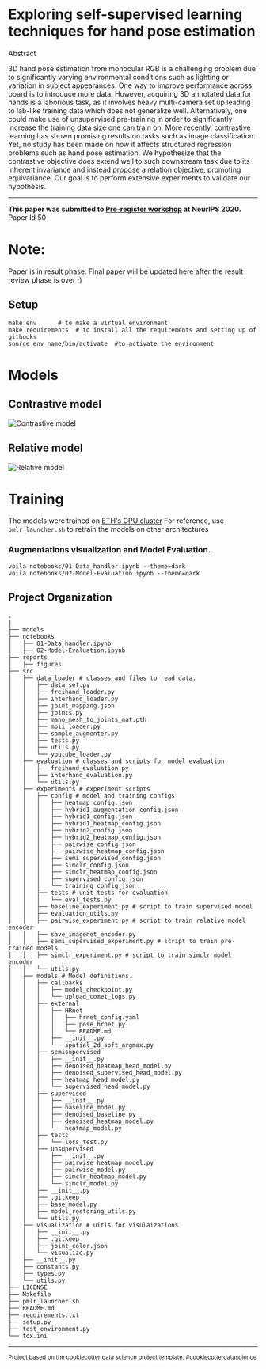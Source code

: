 Exploring self-supervised learning techniques for hand pose estimation
==============================
Abstract

3D hand pose estimation from monocular RGB is a challenging problem due to significantly varying environmental conditions such as lighting or variation in subject appearances. One way to improve performance across board is to introduce more data. However, acquiring 3D annotated data for hands is a laborious task, as it involves heavy multi-camera set up leading to lab-like training data which does not generalize well. Alternatively, one could make use of unsupervised pre-training in order to significantly increase the training data size one can train on. More recently, contrastive learning has shown promising results on tasks such as image classification. Yet, no study has been made on how it affects structured regression problems such as hand pose estimation. We hypothesize that the contrastive objective does extend well to such downstream task due to its inherent invariance and instead propose a relation objective, promoting equivariance. Our goal is to perform extensive experiments to validate our hypothesis.

-------

**This paper was submitted to [Pre-register workshop](https://preregister.science/) at NeurIPS 2020.** Paper Id 50

# Note:
Paper is in result phase: Final paper will be updated here after the result review phase is over ;) 

Setup
------------
```
make env      # to make a virtual environment 
make requirements  # to install all the requirements and setting up of githooks
source env_name/bin/activate  #to activate the environment
```
# Models
## Contrastive model
![Contrastive model](pmlr_contrastive.png)

## Relative model
![Relative model](pmlr_relative.png)
# Training
The models were trained on [ETH's GPU cluster](https://scicomp.ethz.ch/wiki/Leonhard) 
For reference, use ``pmlr_launcher.sh`` to retrain the models on other architectures

### Augmentations visualization and Model Evaluation.
```
voila notebooks/01-Data_handler.ipynb --theme=dark
voila notebooks/02-Model-Evaluation.ipynb --theme=dark
```

Project Organization
------------
```
.
|
├── models
├── notebooks
│   ├── 01-Data_handler.ipynb
│   ├── 02-Model-Evaluation.ipynb
├── reports
│   ├── figures
├── src
│   ├── data_loader # classes and files to read data.
│   │   ├── data_set.py
│   │   ├── freihand_loader.py
│   │   ├── interhand_loader.py
│   │   ├── joint_mapping.json
│   │   ├── joints.py
│   │   ├── mano_mesh_to_joints_mat.pth
│   │   ├── mpii_loader.py
│   │   ├── sample_augmenter.py
│   │   ├── tests.py
│   │   ├── utils.py
│   │   └── youtube_loader.py
│   ├── evaluation # classes and scripts for model evaluation.
│   │   ├── freihand_evaluation.py
│   │   ├── interhand_evaluation.py
│   │   └── utils.py
│   ├── experiments # experiment scripts
│   │   ├── config # model and training configs
│   │   │   ├── heatmap_config.json
│   │   │   ├── hybrid1_augmentation_config.json
│   │   │   ├── hybrid1_config.json
│   │   │   ├── hybrid1_heatmap_config.json
│   │   │   ├── hybrid2_config.json
│   │   │   ├── hybrid2_heatmap_config.json
│   │   │   ├── pairwise_config.json
│   │   │   ├── pairwise_heatmap_config.json
│   │   │   ├── semi_supervised_config.json
│   │   │   ├── simclr_config.json
│   │   │   ├── simclr_heatmap_config.json
│   │   │   ├── supervised_config.json
│   │   │   └── training_config.json
│   │   ├── tests # unit tests for evaluation
│   │   │   └── eval_tests.py
│   │   ├── baseline_experiment.py # script to train supervised model
│   │   ├── evaluation_utils.py
│   │   ├── pairwise_experiment.py # script to train relative model encoder
│   │   ├── save_imagenet_encoder.py
│   │   ├── semi_supervised_experiment.py # script to train pre-trained models
│   │   ├── simclr_experiment.py # script to train simclr model encoder
│   │   └── utils.py
│   ├── models # Model definitions.
│   │   ├── callbacks
│   │   │   ├── model_checkpoint.py
│   │   │   └── upload_comet_logs.py
│   │   ├── external
│   │   │   ├── HRnet
│   │   │   │   ├── hrnet_config.yaml
│   │   │   │   ├── pose_hrnet.py
│   │   │   │   └── README.md
│   │   │   ├── __init__.py
│   │   │   └── spatial_2d_soft_argmax.py
│   │   ├── semisupervised
│   │   │   ├── __init__.py
│   │   │   ├── denoised_heatmap_head_model.py
│   │   │   ├── denoised_supervised_head_model.py
│   │   │   ├── heatmap_head_model.py
│   │   │   └── supervised_head_model.py
│   │   ├── supervised
│   │   │   ├── __init__.py
│   │   │   ├── baseline_model.py
│   │   │   ├── denoised_baseline.py
│   │   │   ├── denoised_heatmap_model.py
│   │   │   └── heatmap_model.py
│   │   ├── tests
│   │   │   └── loss_test.py
│   │   ├── unsupervised
│   │   │   ├── __init__.py
│   │   │   ├── pairwise_heatmap_model.py
│   │   │   ├── pairwise_model.py
│   │   │   ├── simclr_heatmap_model.py
│   │   │   └── simclr_model.py
│   │   ├── __init__.py
│   │   ├── .gitkeep
│   │   ├── base_model.py
│   │   ├── model_restoring_utils.py
│   │   └── utils.py
│   ├── visualization # uitls for visulaizations
│   │   ├── __init__.py
│   │   ├── .gitkeep
│   │   ├── joint_color.json
│   │   └── visualize.py
│   ├── __init__.py
│   ├── constants.py
│   ├── types.py
│   └── utils.py
├── LICENSE
├── Makefile
├── pmlr_launcher.sh
├── README.md
├── requirements.txt
├── setup.py
├── test_environment.py
└── tox.ini
```
--------

<p><small>Project based on the <a target="_blank" href="https://drivendata.github.io/cookiecutter-data-science/">cookiecutter data science project template</a>. #cookiecutterdatascience</small></p>
